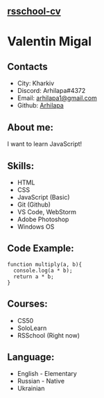 ## [rsschool-cv](https://GITHUB-USERNAME.github.io/rsschool-cv/cv)

# Valentin Migal
## Contacts
- City: Kharkiv
- Discord: Arhilapa#4372
- Email: arhilapa1@gmail.com
- Github: [Arhilapa](https://github.com/arhilapa)

## About me:
I want to learn JavaScript!

## Skills:
- HTML
- CSS
- JavaScript (Basic)
- Git (Github)
- VS Code, WebStorm
- Adobe Photoshop
- Windows OS

## Code Example:

```
function multiply(a, b){
  console.log(a * b);
  return a * b;
}
```

## Courses:
- CS50
- SoloLearn
- RSSchool (Right now)

## Language:
- English - Elementary
- Russian - Native
- Ukrainian